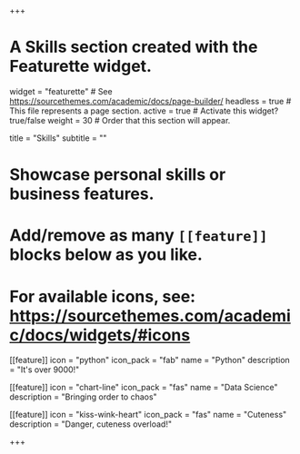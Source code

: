 +++
# A Skills section created with the Featurette widget.
widget = "featurette"  # See https://sourcethemes.com/academic/docs/page-builder/
headless = true  # This file represents a page section.
active = true  # Activate this widget? true/false
weight = 30  # Order that this section will appear.

title = "Skills"
subtitle = ""

# Showcase personal skills or business features.
# 
# Add/remove as many `[[feature]]` blocks below as you like.
# 
# For available icons, see: https://sourcethemes.com/academic/docs/widgets/#icons

[[feature]]
  icon = "python"
  icon_pack = "fab"
  name = "Python"
  description = "It's over 9000!"
  
[[feature]]
  icon = "chart-line"
  icon_pack = "fas"
  name = "Data Science"
  description = "Bringing order to chaos"  
  
[[feature]]
  icon = "kiss-wink-heart"
  icon_pack = "fas"
  name = "Cuteness"
  description = "Danger, cuteness overload!"

+++
